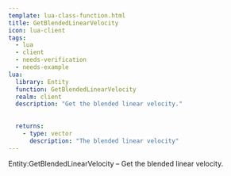```yaml
---
template: lua-class-function.html
title: GetBlendedLinearVelocity
icon: lua-client
tags:
  - lua
  - client
  - needs-verification
  - needs-example
lua:
  library: Entity
  function: GetBlendedLinearVelocity
  realm: client
  description: "Get the blended linear velocity."
  
  
  returns:
    - type: vector
      description: "The blended linear velocity"
---
```


<div class="lua__search__keywords">
Entity:GetBlendedLinearVelocity &#x2013; Get the blended linear velocity.
</div>
